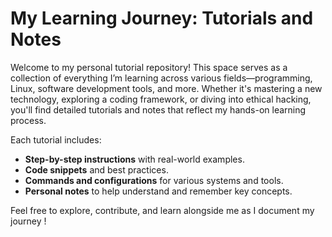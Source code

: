 # My Learning Journey: Tutorials and Notes

Welcome to my personal tutorial repository! This space serves as a collection of everything I’m learning across various fields—programming, Linux, software development tools, and more. Whether it's mastering a new technology, exploring a coding framework, or diving into ethical hacking, you'll find detailed tutorials and notes that reflect my hands-on learning process.

Each tutorial includes:
- **Step-by-step instructions** with real-world examples.
- **Code snippets** and best practices.
- **Commands and configurations** for various systems and tools.
- **Personal notes** to help understand and remember key concepts.

Feel free to explore, contribute, and learn alongside me as I document my journey !

